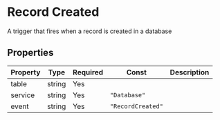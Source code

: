 # Record Created

A trigger that fires when a record is created in a database

## Properties

| Property | Type | Required | Const | Description |
|----------|------|----------|-------|-------------|
| table | string | Yes |  |  |
| service | string | Yes | `"Database"` |  |
| event | string | Yes | `"RecordCreated"` |  |

